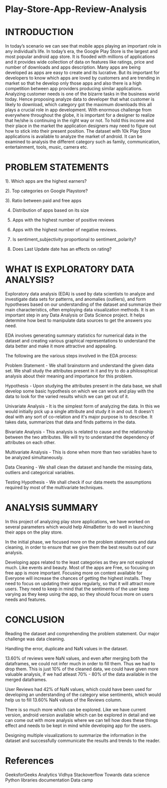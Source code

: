 # Play-Store-App-Review-Analysis

# **INTRODUCTION**

In today’s scenario we can see that mobile apps
playing an important role in any individual’s life. In
today’s era, the Google Play Store is the largest
and most popular android app store. It is flooded
with millions of applications and it provides wide
collection of data on features like ratings, price and
number of downloads and apps description. Many
apps are being developed as apps are easy to
create and its lucrative. But its important for
developers to know which apps are loved by
customers and are trending in market so that he
develop only those apps and also there is a high
competition between app providers producing
similar applications. Analyzing customer needs is
one of the bizarre tasks in the business world
today. Hence proposing analyze data to developer
that what customer is likely to download, which
category got the maximum downloads this all plays
a crucial role in app development. With enormous
challenge from everywhere throughout the globe,
it is important for a designer to realize that he/she
is continuing in the right way or not. To hold this
income and their place in the market the
application designers may need to figure out how
to stick into their present position. The dataset with
10k Play Store applications is available to analyze
the market of android. It can be examined to
analysis the different category such as family,
communication, entertainment, tools, music,
camera etc.

# **PROBLEM STATEMENTS**

1). Which apps are the highest earners?

2). Top categories on Google Playstore?

3). Ratio between paid and free apps

4) Distribution of apps based on its size

5) Apps with the highest number of positive reviews

6) Apps with the highest number of negative reviews.

7) Is sentiment_subjectivity proportional to sentiment_polarity?

8) Does Last Update date has an effects on rating?

# **WHAT IS EXPLORATORY DATA ANALYSIS?**

Exploratory data analysis (EDA) is used by data scientists to analyze and investigate data sets for patterns, and anomalies (outliers), and form hypotheses based on our understanding of the dataset and summarize their main characteristics, often employing data visualization methods. It is an important step in any Data Analysis or Data Science project. It helps determine how best to manipulate data sources to get the answers you need.

EDA involves generating summary statistics for numerical data in the dataset and creating various graphical representations to understand the data better and make it more attractive and appealing.

The following are the various steps involved in the EDA process:

Problem Statement - We shall brainstorm and understand the given data set. We shall study the attributes present in it and try to do a philosophical analysis about their meaning and importance for this problem.

Hypothesis - Upon studying the attributes present in the data base, we shall develop some basic hypothesis on which we can work and play with the data to look for the varied results which we can get out of it.

Univariate Analysis - It is the simplest form of analyzing the data. In this we would initially pick up a single attribute and study it in and out. It doesn't deal with any sort of co-relation and it's major purpose is to describe. It takes data, summarizes that data and finds patterns in the data.

Bivariate Analysis - This analysis is related to cause and the relationship between the two attributes. We will try to understand the dependency of attributes on each other.

Multivariate Analysis - This is done when more than two variables have to be analyzed simultaneously.

Data Cleaning - We shall clean the dataset and handle the missing data, outliers and categorical variables.

Testing Hypothesis - We shall check if our data meets the assumptions required by most of the multivariate techniques.


# **ANALYSIS SUMMARY** 

In this project of analyzing play store applications, we have worked on several parameters which would help AlmaBetter to do well in launching their apps on the play store.

In the initial phase, we focused more on the problem statements and data cleaning, in order to ensure that we give them the best results out of our analysis.

Developing apps related to the least categories as they are not explored much. Like events and beauty.
Most of the apps are Free, so focusing on free app is more important. Focusing more on content available for Everyone will increase the chances of getting the highest installs.
They need to focus on updating their apps regularly, so that it will attract more users.
They need to keep in mind that the sentiments of the user keep varying as they keep using the app, so they should focus more on users needs and features.

# **CONCLUSION**
Reading the dataset and comprehending the problem statement. Our major challenge was data cleaning.

Handling the error, duplicate and NaN values in the dataset.

13.60% of reviews were NaN values, and even after merging both the dataframes, we could not infer much in order to fill them. Thus we had to drop them. This is just 10% of the cleaned data, we could have given more valuable analysis, if we had atleast 70% - 80% of the data available in the merged dataframes.

User Reviews had 42% of NaN values, which could have been used for developing an understanding of the category wise sentiments, which would help us to fill 13.60% NaN values of the Reviews column.

There is so much more which can be explored. Like we have current version, android version available which can be explored in detail and we can come out with more analysis where we can tell how does these things effect and needs to be kept in mind while developing app for the users.

Designing multiple visualizations to summarize the information in the dataset and successfully communicate the results and trends to the reader.

# **References**

GeeksforGeeks Analytics Vidhya Stackoverflow Towards data science Python libraries documentation Data camp



